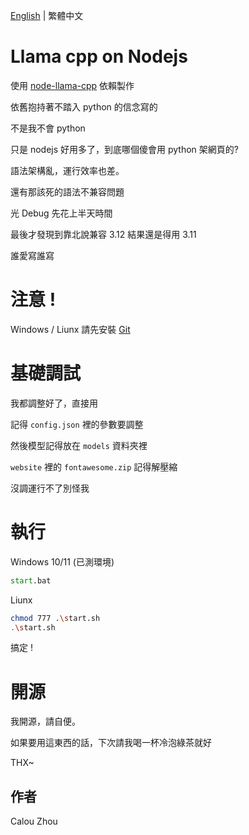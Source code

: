 [English](readme_EN.md) | 繁體中文

# Llama cpp on Nodejs

使用 [node-llama-cpp](https://github.com/withcatai/node-llama-cpp) 依賴製作

依舊抱持著不踏入 python 的信念寫的

不是我不會 python

只是 nodejs 好用多了，到底哪個傻會用 python 架網頁的?

語法架構亂，運行效率也差。

還有那該死的語法不兼容問題

光 Debug 先花上半天時間

最後才發現到靠北說兼容 3.12 結果還是得用 3.11

誰愛寫誰寫

# 注意 !

Windows / Liunx 請先安裝 [Git](https://git-scm.com/)

# 基礎調試

我都調整好了，直接用

記得 `config.json` 裡的參數要調整

然後模型記得放在 `models` 資料夾裡

`website` 裡的 `fontawesome.zip` 記得解壓縮

沒調運行不了別怪我

# 執行

Windows 10/11 (已測環境)
```bat
start.bat
```

Liunx
```sh
chmod 777 .\start.sh
.\start.sh
```

搞定 !

# 開源

我開源，請自便。

如果要用這東西的話，下次請我喝一杯冷泡綠茶就好

THX~

## 作者

Calou Zhou
